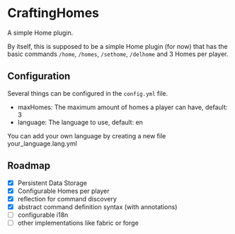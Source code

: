 # CraftingHomes

A simple Home plugin.

By itself, this is supposed to be a simple Home 
plugin (for now) that has the basic commands `/home`, `/homes`,
`/sethome`, `/delhome` and 3 Homes per player.

## Configuration

Several things can be configured in the `config.yml` file.

- maxHomes: The maximum amount of homes a player can have, default: 3
- language: The language to use, default: en

You can add your own language by creating a new file your_language.lang.yml

## Roadmap
- [x] Persistent Data Storage
- [x] Configurable Homes per player
- [x] reflection for command discovery
- [x] abstract command definition syntax (with annotations)
- [ ] configurable i18n
- [ ] other implementations like fabric or forge
